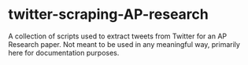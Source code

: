 # twitter-scraping-AP-research

A collection of scripts used to extract tweets from Twitter for an AP Research paper. Not meant to be used in any meaningful way, primarily here for documentation purposes.
